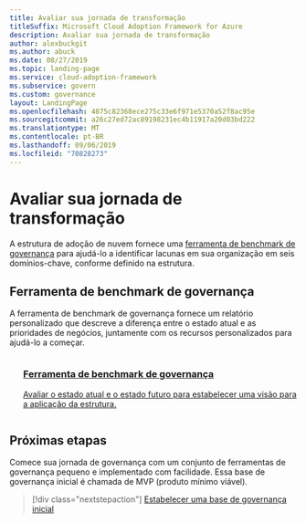 ```yaml
---
title: Avaliar sua jornada de transformação
titleSuffix: Microsoft Cloud Adoption Framework for Azure
description: Avaliar sua jornada de transformação
author: alexbuckgit
ms.author: abuck
ms.date: 08/27/2019
ms.topic: landing-page
ms.service: cloud-adoption-framework
ms.subservice: govern
ms.custom: governance
layout: LandingPage
ms.openlocfilehash: 4875c82368ece275c33e6f971e5370a52f8ac95e
ms.sourcegitcommit: a26c27ed72ac89198231ec4b11917a20d03bd222
ms.translationtype: MT
ms.contentlocale: pt-BR
ms.lasthandoff: 09/06/2019
ms.locfileid: "70828273"
---
```

# <a name="assess-your-transformation-journey"></a>Avaliar sua jornada de transformação

A estrutura de adoção de nuvem fornece uma [ferramenta de benchmark de governança](https://cafbaseline.com) para ajudá-lo a identificar lacunas em sua organização em seis domínios-chave, conforme definido na estrutura. 

## <a name="governance-benchmark-tool"></a>Ferramenta de benchmark de governança

A ferramenta de benchmark de governança fornece um relatório personalizado que descreve a diferença entre o estado atual e as prioridades de negócios, juntamente com os recursos personalizados para ajudá-lo a começar.

<!-- markdownlint-disable MD033 -->

<ul class="panelContent cardsZ">
    <li style="display: flex; flex-direction: column;">
        <a href="https://cafbaseline.com" style="display: flex; flex-direction: column; flex: 1 0 auto;">
            <div class="cardSize" style="flex: 1 0 auto; display: flex;">
                <div class="cardPadding" style="display: flex;">
                    <div class="card">
                        <div class="cardText">
                            <h3>Ferramenta de benchmark de governança</h3>
                            <p>Avaliar o estado atual e o estado futuro para estabelecer uma visão para a aplicação da estrutura.</p>
                            <p></p>
                        </div>
                    </div>
                </div>
            </div>
        </a>
    </li>
</ul>

<!-- markdownlint-enable MD033 -->

## <a name="next-steps"></a>Próximas etapas

Comece sua jornada de governança com um conjunto de ferramentas de governança pequeno e implementado com facilidade. Essa base de governança inicial é chamada de MVP (produto mínimo viável).

> [!div class="nextstepaction"]
> [Estabelecer uma base de governança inicial](./getting-started.md)
